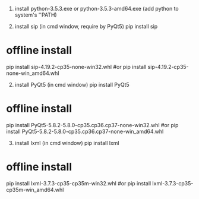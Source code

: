 1. install python-3.5.3.exe or python-3.5.3-amd64.exe (add python to system's ''PATH)

2. install sip (in cmd window, require by PyQt5)
pip install sip
# offline install
pip install sip-4.19.2-cp35-none-win32.whl
#or
pip install sip-4.19.2-cp35-none-win_amd64.whl

2. install PyQt5 (in cmd window)
pip install PyQt5
# offline install
pip install PyQt5-5.8.2-5.8.0-cp35.cp36.cp37-none-win32.whl
#or
pip install PyQt5-5.8.2-5.8.0-cp35.cp36.cp37-none-win_amd64.whl

3. install lxml (in cmd window)
pip install lxml
# offline install
pip install lxml-3.7.3-cp35-cp35m-win32.whl
#or
pip install lxml-3.7.3-cp35-cp35m-win_amd64.whl
